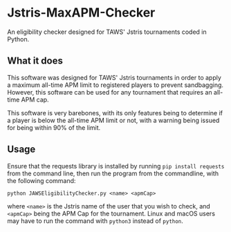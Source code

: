 # Jstris-MaxAPM-Checker
An eligibility checker designed for TAWS' Jstris tournaments coded in Python.

## What it does
This software was designed for TAWS' Jstris tournaments in order to apply a maximum all-time APM limit to registered players to prevent sandbagging. However, this software can be used for any tournament that requires an all-time APM cap.

This software is very barebones, with its only features being to determine if a player is below the all-time APM limit or not, with a warning being issued for being within 90% of the limit.

## Usage
Ensure that the requests library is installed by running `pip install requests` from the command line, then run the program from the commandline, with the following command:
``` 
python JAWSEligibilityChecker.py <name> <apmCap>
```
where `<name>` is the Jstris name of the user that you wish to check, and `<apmCap>` being the APM Cap for the tournament. Linux and macOS users may have to run the command with `python3` instead of `python`.
